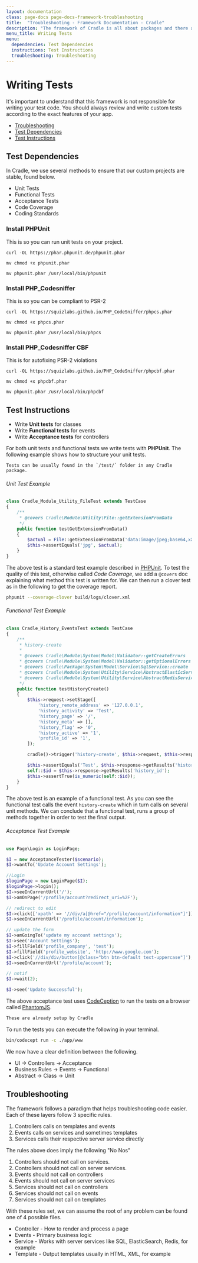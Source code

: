```yaml
---
layout: documentation
class: page-docs page-docs-framework-troubleshooting
title:  "Troubleshooting - Framework Documentation - Cradle"
description: "The framework of Cradle is all about packages and there are only 3 types of packages"
menu_title: Writing Tests
menu:
  dependencies: Test Dependencies
  instructions: Test Instructions
  troubleshooting: Troubleshooting
---
```


# Writing Tests

It's important to understand that this framework is not responsible for writing
your test code. You should always review and write custom tests according to the
exact features of your app.

 - [Troubleshooting](#troubleshooting)
 - [Test Dependencies](#dependencies)
 - [Test Instructions](#instructions)

<a name="dependencies"></a>
## Test Dependencies

In Cradle, we use several methods to ensure that our custom projects are stable,
found below.

 - Unit Tests
 - Functional Tests
 - Acceptance Tests
 - Code Coverage
 - Coding Standards

### Install PHPUnit

This is so you can run unit tests on your project.

```
curl -OL https://phar.phpunit.de/phpunit.phar

mv chmod +x phpunit.phar

mv phpunit.phar /usr/local/bin/phpunit

```

### Install PHP_Codesniffer

This is so you can be compliant to PSR-2

```
curl -OL https://squizlabs.github.io/PHP_CodeSniffer/phpcs.phar

mv chmod +x phpcs.phar

mv phpunit.phar /usr/local/bin/phpcs

```

### Install PHP_Codesniffer CBF

This is for autofixing PSR-2 violations

```
curl -OL https://squizlabs.github.io/PHP_CodeSniffer/phpcbf.phar

mv chmod +x phpcbf.phar

mv phpunit.phar /usr/local/bin/phpcbf

```

<a name="instructions"></a>
## Test Instructions

 - Write **Unit tests** for classes
 - Write **Functional tests** for events
 - Write **Acceptance tests** for controllers

For both unit tests and functional tests we write tests with **PHPUnit**.
The following example shows how to structure your unit tests.

```info
Tests can be usually found in the `/test/` folder in any Cradle package.
```

###### Unit Test Example
```php
class Cradle_Module_Utility_FileTest extends TestCase
{
    /**
     * @covers Cradle\Module\Utility\File::getExtensionFromData
     */
    public function testGetExtensionFromData()
    {
        $actual = File::getExtensionFromData('data:image/jpeg;base64,xXxOoO');
        $this->assertEquals('jpg', $actual);
    }
}
```

The above test is a standard test example described in
[PHPUnit](https://phpunit.de/). To test the quality of this test, otherwise
called *Code Coverage*, we add a `@covers` doc explaining what method this
test is written for. We can then run a clover test as in the following to get
the coverage report.

```bash
phpunit --coverage-clover build/logs/clover.xml
```

###### Functional Test Example
```php
class Cradle_History_EventsTest extends TestCase
{
    /**
     * history-create
     *
     * @covers Cradle\Module\System\Model\Validator::getCreateErrors
     * @covers Cradle\Module\System\Model\Validator::getOptionalErrors
     * @covers Cradle\Package\System\Model\Service\SqlService::create
     * @covers Cradle\Module\System\Utility\Service\AbstractElasticService::create
     * @covers Cradle\Module\System\Utility\Service\AbstractRedisService::createDetail
     */
    public function testHistoryCreate()
    {
        $this->request->setStage([
            'history_remote_address' => '127.0.0.1',
            'history_activity' => 'Test',
            'history_page' => '/',
            'history_meta' => [],
            'history_flag' => '0',
            'history_active' => '1',
            'profile_id' => '1',
        ]);

        cradle()->trigger('history-create', $this->request, $this->response);

        $this->assertEquals('Test', $this->response->getResults('history_activity'));
        self::$id = $this->response->getResults('history_id');
        $this->assertTrue(is_numeric(self::$id));
    }
}
```

The above test is an example of a functional test. As you can see the functional
test calls the event `history-create` which in turn calls on several unit
methods. We can conclude that a functional test, runs a group of methods
together in order to test the final output.

###### Acceptance Test Example
```php
use Page\Login as LoginPage;

$I = new AcceptanceTester($scenario);
$I->wantTo('Update Account Settings');

//Login
$loginPage = new LoginPage($I);
$loginPage->login();
$I->seeInCurrentUrl('/');
$I->amOnPage('/profile/account?redirect_uri=%2F');

// redirect to edit
$I->click(['xpath' => '//div/a[@href="/profile/account/information"]']);
$I->seeInCurrentUrl('/profile/account/information');

// update the form
$I->amGoingTo('update my account settings');
$I->see('Account Settings');
$I->fillField('profile_company', 'test');
$I->fillField('profile_website', 'http://www.google.com');
$I->click('//div/div/button[@class="btn btn-default text-uppercase"]');
$I->seeInCurrentUrl('/profile/account');

// notif
$I->wait(2);

$I->see('Update Successful');
```

The above acceptance test uses [CodeCeption](https://codeception.com/) to run
the tests on a browser called [PhantomJS](http://phantomjs.org/).

```php
These are already setup by Cradle
```

To run the tests you can execute the following in your terminal.

```bash
bin/codecept run -c ./app/www
```

We now have a clear definition between the following.

 - UI -> Controllers -> Acceptance
 - Business Rules -> Events -> Functional
 - Abstract -> Class -> Unit

<a name="troubleshooting"></a>
## Troubleshooting

The framework follows a paradigm that helps troubleshooting code easier. Each
of these layers follow 3 specific rules.

 1. Controllers calls on templates and events
 2. Events calls on services and sometimes templates
 3. Services calls their respective server service directly

The rules above does imply the following "No Nos"

 1. Controllers should not call on services.
 2. Controllers should not call on server services.
 3. Events should not call on controllers
 4. Events should not call on server services
 5. Services should not call on controllers
 6. Services should not call on events
 7. Services should not call on templates

With these rules set, we can assume the root of any problem can be found one of
4 possible files.

 - Controller - How to render and process a page
 - Events - Primary business logic
 - Service - Works with server services like SQL, ElasticSearch, Redis, for example
 - Template - Output templates usually in HTML, XML, for example
